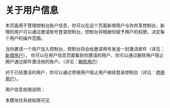 # 关于用户信息
本页面用于管理控制台账户信息，你可以在这个页面新增用户与你共享控制台，新增的用户可以通过邀请账号登录控制台。控制台将根据你赋予用户的权限，决定每个用户的操作范围。

当你邀请一个用户加入控制台，控制台将会给邀请用号发送一封激活邮件（详见：[新增用户](.\createUser.md)）。
你可以在用户信息页面看到你邀请的用户，你可以通过删除用户阻止用户通过邮件激活他的账户。（详见：[删除用户](.\editUserStatus.md)）

对于已经激活的用户，你可以通过停用用户阻止用户继续登录控制台（详见：[停用用户](.\editUserStatus.md)）。



用户信息权限说明：

本模块仅系统权限可见
<!-- 查看用户：包含用户信息菜单的查看权限，用户信息页面列表的查看查询权限
新增用户:  包含用户管理页面新增用户功能权限
编辑用户：包含用户管理页面列表编辑用户，单个/批量停用用户，单个/批量启用用户功能权限
删除用户：包含用户管理页面单个/批量删除用户功能权限
分配角色:  包含用户管理页面编辑角色功能权限，该权限需要和角色管理-查看角色权限搭配勾选使用，只勾选此权限则无法绑定角色。 -->
